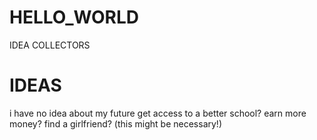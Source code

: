 # HELLO_WORLD
IDEA COLLECTORS
# IDEAS
i have no idea about my future
get access to a better school?
earn more money?
find a girlfriend? (this might be necessary!)


